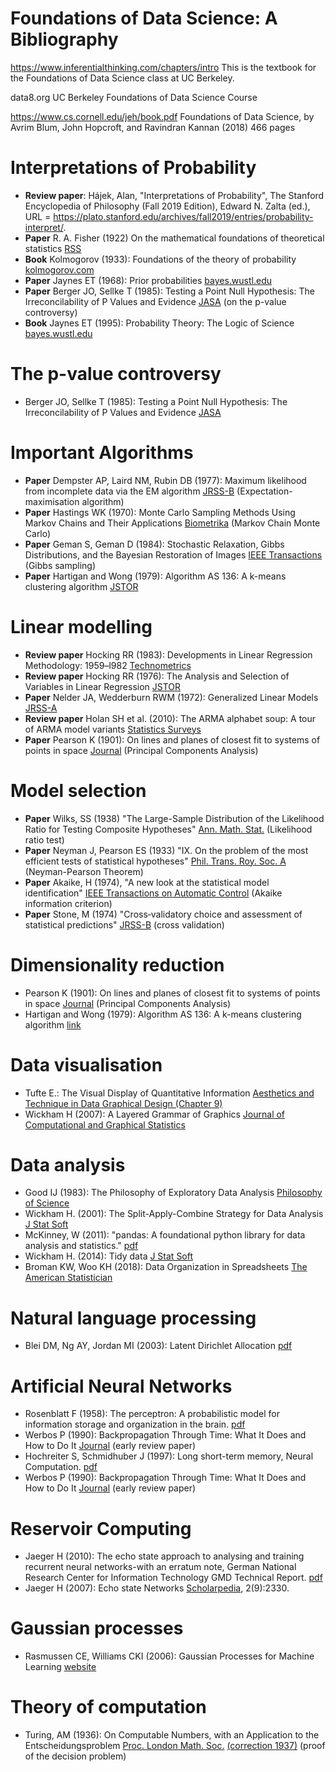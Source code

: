 # Foundations of Data Science: A Bibliography


https://www.inferentialthinking.com/chapters/intro
This is the textbook for the Foundations of Data Science class at UC Berkeley.

data8.org
UC Berkeley Foundations of Data Science Course

https://www.cs.cornell.edu/jeh/book.pdf
Foundations of Data Science, by Avrim Blum, John Hopcroft, and Ravindran Kannan (2018) 466 pages


# Interpretations of Probability

- **Review paper**: Hájek, Alan, "Interpretations of Probability", The Stanford Encyclopedia of Philosophy (Fall 2019 Edition), Edward N. Zalta (ed.), URL = <https://plato.stanford.edu/archives/fall2019/entries/probability-interpret/>.
- **Paper** R. A. Fisher (1922) On the mathematical foundations of theoretical statistics [RSS](https://royalsocietypublishing.org/doi/10.1098/rsta.1922.0009)
- **Book** Kolmogorov (1933): Foundations of the theory of probability [kolmogorov.com](http://kolmogorov.com/Foundations.html)
- **Paper** Jaynes ET (1968): Prior probabilities [bayes.wustl.edu](https://bayes.wustl.edu/etj/articles/prior.pdf)
- **Paper** Berger JO, Sellke T (1985): Testing a Point Null Hypothesis: The Irreconcilability of P Values and Evidence [JASA](https://www.tandfonline.com/doi/abs/10.1080/01621459.1987.10478397) (on the p-value controversy)
- **Book** Jaynes ET (1995): Probability Theory: The Logic of Science [bayes.wustl.edu](https://bayes.wustl.edu/etj/prob/book.pdf)



# The p-value controversy

- Berger JO, Sellke T (1985): Testing a Point Null Hypothesis: The Irreconcilability of P Values and Evidence [JASA](https://www.tandfonline.com/doi/abs/10.1080/01621459.1987.10478397)


# Important Algorithms

- **Paper** Dempster AP, Laird NM, Rubin DB (1977): Maximum likelihood from incomplete data via the EM algorithm [JRSS-B](https://rss.onlinelibrary.wiley.com/doi/abs/10.1111/j.2517-6161.1977.tb01600.x) (Expectation-maximisation algorithm)
- **Paper** Hastings WK (1970): Monte Carlo Sampling Methods Using Markov Chains and Their Applications [Biometrika](https://www.jstor.org/stable/2334940) (Markov Chain Monte Carlo)
- **Paper** Geman S, Geman D (1984): Stochastic Relaxation, Gibbs Distributions, and the Bayesian Restoration of Images [IEEE Transactions](https://ieeexplore.ieee.org/document/4767596) (Gibbs sampling)
- **Paper** Hartigan and Wong (1979): Algorithm AS 136: A k-means clustering algorithm [JSTOR](https://www.jstor.org/stable/2346830)



# Linear modelling

- **Review paper** Hocking RR (1983): Developments in Linear Regression Methodology: 1959–l982 [Technometrics](https://www.tandfonline.com/doi/abs/10.1080/00401706.1983.10487871)
- **Review paper** Hocking RR (1976): The Analysis and Selection of Variables in Linear Regression [JSTOR](https://www.jstor.org/stable/2529336)
- **Paper** Nelder JA, Wedderburn RWM (1972): Generalized Linear Models
 [JRSS-A](https://rss.onlinelibrary.wiley.com/doi/abs/10.2307/2344614)
- **Review paper** Holan SH et al. (2010): The ARMA alphabet soup: A tour of ARMA model variants [Statistics Surveys](https://projecteuclid.org/journals/statistics-surveys/volume-4/issue-none/The-ARMA-alphabet-soup--A-tour-of-ARMA-model/10.1214/09-SS060.full)
- **Paper** Pearson K (1901): On lines and planes of closest fit to systems of points in space [Journal](https://www.tandfonline.com/doi/abs/10.1080/14786440109462720) (Principal Components Analysis)


# Model selection

- **Paper** Wilks, SS (1938) "The Large-Sample Distribution of the Likelihood Ratio for Testing Composite Hypotheses" [Ann. Math. Stat.](https://dx.doi.org/10.1214/aoms/1177732360) (Likelihood ratio test)
- **Paper** Neyman J, Pearson ES (1933) "IX. On the problem of the most efficient tests of statistical hypotheses" [Phil. Trans. Roy. Soc. A](https://royalsocietypublishing.org/doi/10.1098/rsta.1933.0009) (Neyman-Pearson Theorem)
- **Paper** Akaike, H (1974), "A new look at the statistical model identification" [IEEE Transactions on Automatic Control](https://ieeexplore.ieee.org/document/1100705) (Akaike information criterion)
- **Paper** Stone, M (1974) "Cross‐validatory choice and assessment of statistical predictions" [JRSS-B](https://rss.onlinelibrary.wiley.com/doi/abs/10.1111/j.2517-6161.1974.tb00994.x) (cross validation)



# Dimensionality reduction

- Pearson K (1901): On lines and planes of closest fit to systems of points in space [Journal](https://www.tandfonline.com/doi/abs/10.1080/14786440109462720) (Principal Components Analysis)
- Hartigan and Wong (1979): Algorithm AS 136: A k-means clustering algorithm [link](https://www.jstor.org/stable/2346830)



# Data visualisation

- Tufte E.: The Visual Display of Quantitative Information [Aesthetics and Technique in Data Graphical Design (Chapter 9)](https://webspace.science.uu.nl/~telea001/uploads/VACourse/Tufte01-2.pdf)
- Wickham H (2007): A Layered Grammar of Graphics [Journal of Computational and Graphical Statistics](https://www.tandfonline.com/doi/abs/10.1198/jcgs.2009.07098)



# Data analysis

- Good IJ (1983): The Philosophy of Exploratory Data Analysis [Philosophy of Science](https://www.journals.uchicago.edu/doi/abs/10.1086/289110)
- Wickham H. (2001): The Split-Apply-Combine Strategy for Data Analysis [J Stat Soft](https://www.jstatsoft.org/article/view/v040i01)
- McKinney, W (2011): "pandas: A foundational python library for data analysis and statistics." [pdf](https://www.dlr.de/sc/portaldata/15/resources/dokumente/pyhpc2011/submissions/pyhpc2011_submission_9.pdf)
- Wickham H. (2014): Tidy data [J Stat Soft](https://www.jstatsoft.org/article/view/v059i10)
- Broman KW, Woo KH (2018): Data Organization in Spreadsheets [The American Statistician](https://www.tandfonline.com/doi/full/10.1080/00031305.2017.1375989)



# Natural language processing

- Blei DM, Ng AY, Jordan MI (2003): Latent Dirichlet Allocation [pdf](https://www.jmlr.org/papers/volume3/blei03a/blei03a.pdf)

# Artificial Neural Networks

- Rosenblatt F (1958): The perceptron: A probabilistic model for information storage and organization in the brain. [pdf](https://www.neural-networks.io/papers/1958-the-perceptron:-a-probabilistic-model-for-information-storage-and-organization-in-the-brain.pdf)
- Werbos P (1990): Backpropagation Through Time: What It Does and How to Do It
[Journal](https://ieeexplore.ieee.org/stamp/stamp.jsp?arnumber=58337) (early review paper)
- Hochreiter S, Schmidhuber J (1997): Long short-term memory, Neural Computation. [pdf](https://www.neural-networks.io/papers/1958-the-perceptron:-a-probabilistic-model-for-information-storage-and-organization-in-the-brain.pdf)
- Werbos P (1990): Backpropagation Through Time: What It Does and How to Do It
[Journal](https://ieeexplore.ieee.org/stamp/stamp.jsp?arnumber=58337) (early review paper)


# Reservoir Computing
- Jaeger H (2010): The echo state approach to analysing and training recurrent neural networks-with an
erratum note, German National Research Center for Information Technology GMD Technical Report. [pdf](https://www.ai.rug.nl/minds/uploads/EchoStatesTechRep.pdf)
- Jaeger H (2007): Echo state Networks [Scholarpedia](http://www.scholarpedia.org/article/Echo_state_network), 2(9):2330.


# Gaussian processes

- Rasmussen CE, Williams CKI (2006): Gaussian Processes for Machine Learning [website](http://www.gaussianprocess.org/gpml/)



# Theory of computation

- Turing, AM (1936): On Computable Numbers, with an Application to the Entscheidungsproblem [Proc. London Math. Soc.](https://londmathsoc.onlinelibrary.wiley.com/doi/abs/10.1112/plms/s2-42.1.230) [(correction 1937)](https://londmathsoc.onlinelibrary.wiley.com/doi/abs/10.1112/plms/s2-43.6.544) (proof of the decision problem)
